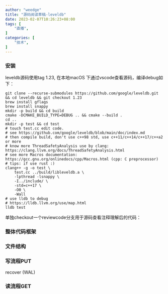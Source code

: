 ```yaml
---
author: "weedge"
title: "源码阅读草稿-leveldb"
date: 2023-02-07T10:26:23+08:00
tags: [
	"直播",
]
categories: [
	"技术",
]
---
```


### 安装

leveldb源码使用tag 1.23, 在本地macOS 下通过vscode查看源码，编译debug如下：

```shell
git clone --recurse-submodules https://github.com/google/leveldb.git && cd leveldb && git checkout 1.23
brew install gflags
brew install snappy
mkdir -p build && cd build
cmake -DCMAKE_BUILD_TYPE=DEBUG .. && cmake --build .
cd ..
mkdir -p test && cd test
# touch test.cc edit code. 
# see https://github.com/google/leveldb/blob/main/doc/index.md 
# then compile build, don't use c++98 std, use c++11/c++14/c++17/c++a2 or more 
# know more ThreadSafetyAnalysis use by clang: https://clang.llvm.org/docs/ThreadSafetyAnalysis.html
# see more Macros documentation: https://gcc.gnu.org/onlinedocs/cpp/Macros.html (cpp: C preprocessor)
# tips: if use rust :)
clang++ -g -o test \
	test.cc ../build/libleveldb.a \
	-lpthread -lsnappy \
	-I../include/ \
	-std=c++17 \
	-O0 \
	-Wall
# use lldb to debug
# https://lldb.llvm.org/use/map.html
lldb test
```

单独checkout一个reviewcode分支用于源码查看注释理解后的代码：



### 整体代码框架



### 文件结构



### 写流程PUT

recover (WAL)



### 读流程GET

